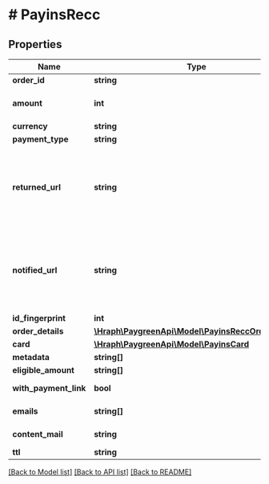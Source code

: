 # # PayinsRecc

## Properties

Name | Type | Description | Notes
------------ | ------------- | ------------- | -------------
**order_id** | **string** |  | 
**amount** | **int** | Le montant est en centimes. | 
**currency** | **string** |  | 
**payment_type** | **string** |  | [optional] 
**returned_url** | **string** | Adresse sur laquelle il faut rediriger le client après que l&#39;action a été effectuée. | [optional] 
**notified_url** | **string** | Adresse sur laquelle PayGreen peut faire des appels pour mettre à jour le statut. | [optional] 
**id_fingerprint** | **int** |  | [optional] 
**order_details** | [**\Hraph\PaygreenApi\Model\PayinsReccOrderDetails**](PayinsReccOrderDetails.md) |  | [optional] 
**card** | [**\Hraph\PaygreenApi\Model\PayinsCard**](PayinsCard.md) |  | [optional] 
**metadata** | **string[]** |  | [optional] 
**eligible_amount** | **string[]** |  | [optional] 
**with_payment_link** | **bool** |  | [optional] [readonly] 
**emails** | **string[]** |  | [optional] [readonly] 
**content_mail** | **string** |  | [optional] [readonly] 
**ttl** | **string** |  | [optional] 

[[Back to Model list]](../../README.md#documentation-for-models) [[Back to API list]](../../README.md#documentation-for-api-endpoints) [[Back to README]](../../README.md)


